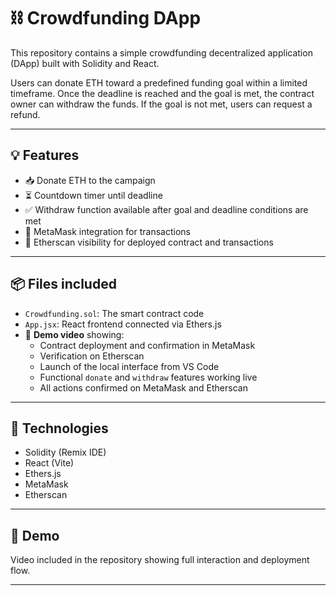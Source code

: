 # ⛓️ Crowdfunding DApp

This repository contains a simple crowdfunding decentralized application (DApp) built with Solidity and React.

Users can donate ETH toward a predefined funding goal within a limited timeframe. Once the deadline is reached and the goal is met, the contract owner can withdraw the funds. If the goal is not met, users can request a refund.

---

## 💡 Features

- 📥 Donate ETH to the campaign
- ⏳ Countdown timer until deadline
- ✅ Withdraw function available after goal and deadline conditions are met
- 🔐 MetaMask integration for transactions
- 🔎 Etherscan visibility for deployed contract and transactions

---

## 📦 Files included

- `Crowdfunding.sol`: The smart contract code
- `App.jsx`: React frontend connected via Ethers.js
- 🎥 **Demo video** showing:
  - Contract deployment and confirmation in MetaMask
  - Verification on Etherscan
  - Launch of the local interface from VS Code
  - Functional `donate` and `withdraw` features working live
  - All actions confirmed on MetaMask and Etherscan

---

## 🚀 Technologies

- Solidity (Remix IDE)
- React (Vite)
- Ethers.js
- MetaMask
- Etherscan

---

## 📸 Demo

Video included in the repository showing full interaction and deployment flow.

---


